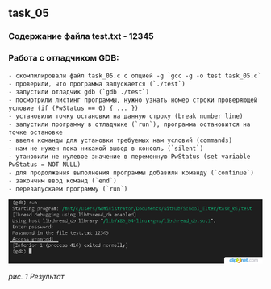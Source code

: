 ## task_05

### Содержание файла test.txt - 12345
### Работа с отладчиком GDB:
    - скомпилировали файл task_05.c с опцией -g `gcc -g -o test task_05.c`
    - проверили, что программа запускается (`./test`)
    - запустили отладчик gdb (`gdb ./test`)
    - посмотрили листинг программы, нужно узнать номер строки проверяющей условие (if (PwStatus == 0) { ... })
    - установили точку остановки на данную строку (break number line)
    - запустили программу в отладчике (`run`), программа остановится на точке остановке
    - ввели команды для установки требуемых нам условий (commands)
    - нам не нужен пока никакой вывод в консоль (`silent`)
    - утановили не нулевое значение в переменную PwStatus (set variable PwStatus = NOT NULL)
    - для продолжения выполнения программы добавили команду (`continue`)
    - закончим ввод команд (`end`)
    - перезапускаем программу (`run`)

![test](./test.png)

*рис. 1 Результат*
